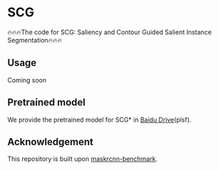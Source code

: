 # SCG
🔥🔥🔥The code for SCG: Saliency and Contour Guided Salient Instance Segmentation🔥🔥🔥

## Usage
Coming soon

## Pretrained model
We provide the pretrained model for SCG* in [Baidu Drive](https://pan.baidu.com/s/1BggBtg4GJFNioRy0n5f1vQ)(plsf).

## Acknowledgement
This repository is built upon [maskrcnn-benchmark](https://github.com/facebookresearch/maskrcnn-benchmark).
